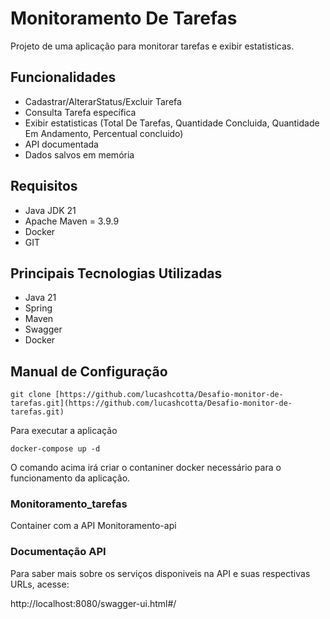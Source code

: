 # Monitoramento De Tarefas

Projeto de uma aplicação para monitorar tarefas e exibir estatisticas.

## Funcionalidades

- Cadastrar/AlterarStatus/Excluir Tarefa
- Consulta Tarefa específica
- Exibir estatisticas (Total De Tarefas, Quantidade Concluida, Quantidade Em Andamento, Percentual concluido)
- API documentada
- Dados salvos em memória

## Requisitos

- Java JDK 21
- Apache Maven = 3.9.9
- Docker
- GIT

## Principais Tecnologias Utilizadas

- Java 21
- Spring
- Maven
- Swagger
- Docker

## Manual de Configuração
```
git clone [https://github.com/lucashcotta/Desafio-monitor-de-tarefas.git](https://github.com/lucashcotta/Desafio-monitor-de-tarefas.git)

```
Para executar a aplicação
```
docker-compose up -d

```

O comando acima irá criar o contaniner docker necessário para o funcionamento da aplicação.

### Monitoramento_tarefas
Container com a API Monitoramento-api

### Documentação API
Para saber mais sobre os serviços disponiveis na API e suas respectivas URLs, acesse:

http://localhost:8080/swagger-ui.html#/
